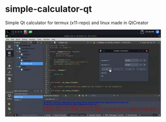 # simple-calculator-qt
Simple Qt calculator for termux (x11-repo) and linux made in QtCreator

![image](Screenshot_20210808-194038.png)
